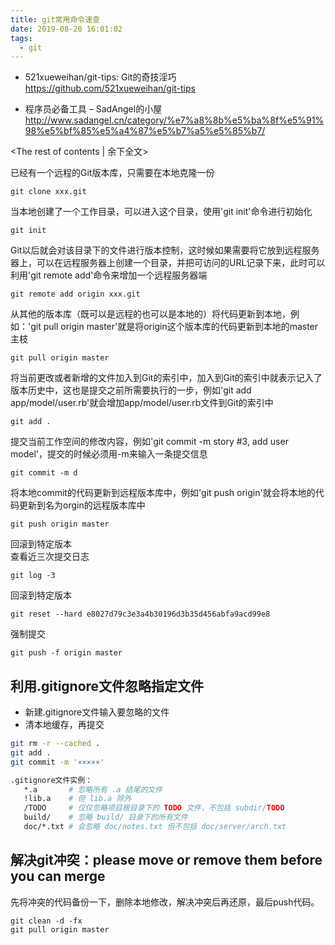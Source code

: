 ```yaml
---
title: git常用命令速查
date: 2019-08-20 16:01:02
tags:
  - git
---
```


* 521xueweihan/git-tips: Git的奇技淫巧  
https://github.com/521xueweihan/git-tips

* 程序员必备工具 – SadAngel的小屋  
http://www.sadangel.cn/category/%e7%a8%8b%e5%ba%8f%e5%91%98%e5%bf%85%e5%a4%87%e5%b7%a5%e5%85%b7/

<!-- more -->
<The rest of contents | 余下全文>


已经有一个远程的Git版本库，只需要在本地克隆一份
``` shell
git clone xxx.git 
```

当本地创建了一个工作目录，可以进入这个目录，使用'git init'命令进行初始化
``` shell
git init
```

Git以后就会对该目录下的文件进行版本控制，这时候如果需要将它放到远程服务器上，可以在远程服务器上创建一个目录，并把可访问的URL记录下来，此时可以利用'git remote add'命令来增加一个远程服务器端
``` shell
git remote add origin xxx.git
```

从其他的版本库（既可以是远程的也可以是本地的）将代码更新到本地，例如：'git pull origin master'就是将origin这个版本库的代码更新到本地的master主枝
``` shell
git pull origin master
```

将当前更改或者新增的文件加入到Git的索引中，加入到Git的索引中就表示记入了版本历史中，这也是提交之前所需要执行的一步，例如'git add app/model/user.rb'就会增加app/model/user.rb文件到Git的索引中
``` shell
git add .
```


提交当前工作空间的修改内容，例如'git commit -m story #3, add user model'，提交的时候必须用-m来输入一条提交信息
``` shell
git commit -m d
```

将本地commit的代码更新到远程版本库中，例如'git push origin'就会将本地的代码更新到名为orgin的远程版本库中
``` shell
git push origin master
```

回滚到特定版本  
查看近三次提交日志
``` shell
git log -3
```
回滚到特定版本
``` shell
git reset --hard e8027d79c3e3a4b30196d3b35d456abfa9acd99e8
```
强制提交  
``` shell
git push -f origin master
```


## 利用.gitignore文件忽略指定文件

* 新建.gitignore文件输入要忽略的文件
* 清本地缓存，再提交
``` bash
git rm -r --cached .
git add .
git commit -m '×××××'
```

``` bash
.gitignore文件实例：
   *.a       # 忽略所有 .a 结尾的文件  
   !lib.a    # 但 lib.a 除外  
   /TODO     # 仅仅忽略项目根目录下的 TODO 文件，不包括 subdir/TODO  
   build/    # 忽略 build/ 目录下的所有文件  
   doc/*.txt # 会忽略 doc/notes.txt 但不包括 doc/server/arch.txt  
```


## 解决git冲突：please move or remove them before you can merge

先将冲突的代码备份一下，删除本地修改，解决冲突后再还原，最后push代码。

``` shell
git clean -d -fx 
git pull origin master
```




